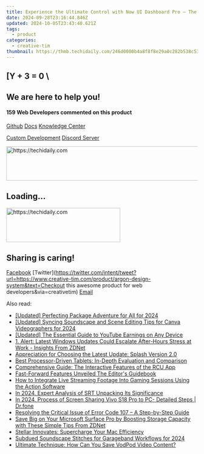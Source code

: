 ```yaml
---
title: Experience the Ultimate Control with Now UI Dashboard Pro – The Advanced Bootstrap 4 Admin Suite by Creative Tim
date: 2024-09-28T23:16:44.846Z
updated: 2024-10-05T23:43:40.621Z
tags:
  - product
categories:
  - creative-tim
thumbnail: https://thmb.techidaily.com/246d0000b4a8f8f8e29a0c282b538c53c7dcabe9e936ddda4c95b0a712854944.jpg
---
```


## \[Y + 3 = 0 \

## We are here to help you!

#### 159 Web Developers commented on this product

[Github](https://github.com/creativetimofficial/argon-design-system) [Docs](https://tools.techidaily.com/creative-tim/products/) [Knowledge Center](https://tools.techidaily.com/creative-tim/products/) 

[Custom Development](https://tools.techidaily.com/creative-tim/products/) [Discord Server](https://discord.com/invite/FhCJCaHdQa) 

<!-- affiliate ads begin -->
<a href="https://unicoeye.pxf.io/c/5597632/2134224/18498" target="_top" id="2134224">
  <img src="//a.impactradius-go.com/display-ad/18498-2134224" border="0" alt="https://techidaily.com" width="728" height="90"/>
</a>
<img height="0" width="0" src="https://unicoeye.pxf.io/i/5597632/2134224/18498" style="position:absolute;visibility:hidden;" border="0" />
<!-- affiliate ads end -->

## Loading...

<!-- affiliate ads begin -->
<a href="https://aligracehair.sjv.io/c/5597632/1918679/19272" target="_top" id="1918679">
  <img src="//a.impactradius-go.com/display-ad/19272-1918679" border="0" alt="https://techidaily.com" width="300" height="90"/>
</a>
<img height="0" width="0" src="https://aligracehair.sjv.io/i/5597632/1918679/19272" style="position:absolute;visibility:hidden;" border="0" />
<!-- affiliate ads end -->

## Sharing is caring!

[Facebook](https://www.facebook.com/sharer/sharer.php?u=https://www.creative-tim.com/product/argon-design-system?src=sdkpreparse) [Twitter](https://twitter.com/intent/tweet?url=https://www.creative-tim.com/product/argon-design-system&text=Checkout this awesome product for web developers&via=creativetim) [Email](https://tools.techidaily.com/creative-tim/products/)

<ins class="adsbygoogle"
     style="display:block"
     data-ad-format="autorelaxed"
     data-ad-client="ca-pub-7571918770474297"
     data-ad-slot="1223367746"></ins>

<ins class="adsbygoogle"
     style="display:block"
     data-ad-client="ca-pub-7571918770474297"
     data-ad-slot="8358498916"
     data-ad-format="auto"
     data-full-width-responsive="true"></ins>

<span class="atpl-alsoreadstyle">Also read:</span>
<div><ul>
<li><a href="https://fox-info.techidaily.com/updated-perfecting-package-adventure-for-all-for-2024/"><u>[Updated] Perfecting Package Adventure for All for 2024</u></a></li>
<li><a href="https://article-files.techidaily.com/updated-syncing-soundscape-and-scene-editing-tips-for-canva-videographers-for-2024/"><u>[Updated] Syncing Soundscape and Scene Editing Tips for Canva Videographers for 2024</u></a></li>
<li><a href="https://youtube-tips.techidaily.com/ed-the-essential-guide-to-youtube-earnings-on-any-device/"><u>[Updated] The Essential Guide to YouTube Earnings on Any Device</u></a></li>
<li><a href="https://win-data.techidaily.com/1-alert-latest-windows-updates-could-escalate-after-hours-stress-at-work-insights-from-zdnet/"><u>1. Alert: Latest Windows Updates Could Escalate After-Hours Stress at Work - Insights From ZDNet</u></a></li>
<li><a href="https://win-data.techidaily.com/appreciation-for-choosing-the-latest-update-splash-version-20/"><u>Appreciation for Choosing the Latest Update: Splash Version 2.0</u></a></li>
<li><a href="https://buynow-help.techidaily.com/best-processor-driven-tablets-in-depth-evaluation-and-comparison/"><u>Best Processor-Driven Tablets: In-Depth Evaluation and Comparison</u></a></li>
<li><a href="https://win-data.techidaily.com/comprehensive-guide-the-interactive-features-of-the-rcu-app/"><u>Comprehensive Guide: The Interactive Features of the RCU App</u></a></li>
<li><a href="https://extra-hints.techidaily.com/fast-forward-features-unveiled-the-editors-guidebook/"><u>Fast-Forward Features Unveiled The Editor's Guidebook</u></a></li>
<li><a href="https://win-data.techidaily.com/how-to-integrate-live-streaming-footage-into-gaming-sessions-using-the-action-software/"><u>How to Integrate Live Streaming Footage Into Gaming Sessions Using the Action Software</u></a></li>
<li><a href="https://some-techniques.techidaily.com/in-2024-expert-analysis-of-srt-unpacking-its-significance/"><u>In 2024, Expert Analysis of SRT Unpacking Its Significance</u></a></li>
<li><a href="https://screen-mirror.techidaily.com/in-2024-process-of-screen-sharing-vivo-s18-pro-to-pc-detailed-steps-drfone-by-drfone-android/"><u>In 2024, Process of Screen Sharing Vivo S18 Pro to PC- Detailed Steps | Dr.fone</u></a></li>
<li><a href="https://win-data.techidaily.com/resolving-the-critical-issue-of-error-code-107-a-step-by-step-guide/"><u>Resolving the Critical Issue of Error Code 107 – A Step-by-Step Guide</u></a></li>
<li><a href="https://win-data.techidaily.com/save-big-on-your-microsoft-surface-pro-by-boosting-storage-capacity-with-these-simple-tips-from-zdnet/"><u>Save Big on Your Microsoft Surface Pro by Boosting Storage Capacity with These Simple Tips From ZDNet</u></a></li>
<li><a href="https://data-wizards.techidaily.com/stellar-innovates-supercharge-your-mac-efficiency/"><u>Stellar Innovates: Supercharge Your Mac Efficiency</u></a></li>
<li><a href="https://some-skills.techidaily.com/subdued-soundscape-stitches-for-garageband-workflows-for-2024/"><u>Subdued Soundscape Stitches for Garageband Workflows for 2024</u></a></li>
<li><a href="https://win-data.techidaily.com/ultimate-technique-how-can-you-save-vodpod-video-content/"><u>Ultimate Technique: How Can You Save VodPod Video Content?</u></a></li>
</ul></div>

